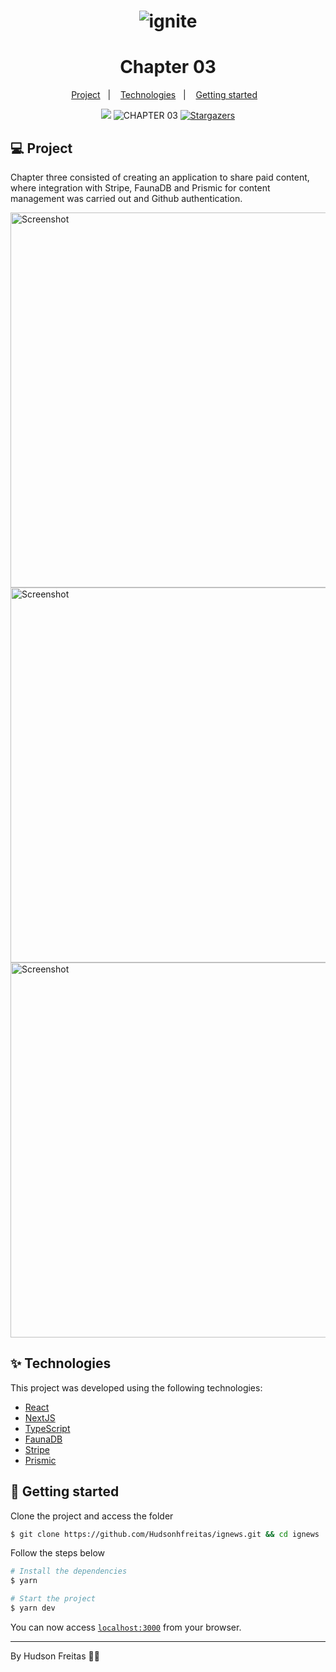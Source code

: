 <h1 align="center">
  <img alt="ignite" title="ignite" src=".github/background-git.png" />
</h1>
<h1 align="center">
  Chapter 03
</h1>
<p align="center">
  <a href="#-project">Project</a>&nbsp;&nbsp;&nbsp;|&nbsp;&nbsp;&nbsp;
  <a href="#-technologies">Technologies</a>&nbsp;&nbsp;&nbsp;|&nbsp;&nbsp;&nbsp;
  <a href="#-getting-started">Getting started</a>&nbsp;&nbsp;&nbsp;
</p>

<p align="center">
  <a href="https://www.linkedin.com/in/hudsonhf/"><img src="https://img.shields.io/badge/linkedin-0077B5.svg?style=for-the-badge&logo=linkedin&logoColor=white"></a>
  </a>
  <img src="https://img.shields.io/static/v1?label=CHAPTER&style=for-the-badge&message=03&color=8257E5&labelColor=000000" alt="CHAPTER 03" />
  <a href="https://github.com/Hudsonhfreitas/ignews/stargazers">
    <img alt="Stargazers" src="https://img.shields.io/github/stars/Hudsonhfreitas/ignews?color=8257E5&logo=github&style=for-the-badge">
  </a>
</p>

## 💻 Project

Chapter three consisted of creating an application to share paid content, where integration with Stripe, FaunaDB and Prismic for content management was carried out and Github authentication.

<img width="600" src=".github/tela1.png" alt="Screenshot" /><img width="600" src=".github/tela2.png" alt="Screenshot" /><img width="600" src=".github/tela3.png" alt="Screenshot" />

## ✨ Technologies

This project was developed using the following technologies:

- [React](https://reactjs.org)
- [NextJS](https://nextjs.org/)
- [TypeScript](https://www.typescriptlang.org/)
- [FaunaDB](https://fauna.com/)
- [Stripe](https://stripe.com/)
- [Prismic](https://prismic.io/)

## 🚀 Getting started

Clone the project and access the folder

```bash
$ git clone https://github.com/Hudsonhfreitas/ignews.git && cd ignews
```

Follow the steps below

```bash
# Install the dependencies
$ yarn

# Start the project
$ yarn dev
```
You can now access [`localhost:3000`](http://localhost:3000) from your browser.

---

By Hudson Freitas 👋🏻 